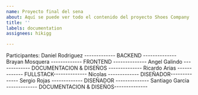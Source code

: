 ```yaml
---
name: Proyecto final del sena
about: Aquí se puede ver todo el contenido del proyecto Shoes Company
title: ''
labels: documentation
assignees: hikigg

---
```


Participantes:
Daniel Rodriguez ------------- BACKEND --------------
Brayan Mosquera ------------- FRONTEND --------------
Angel Galindo ------------- DOCUMENTACION & DISEÑOS --------------
Ricardo Arias  ------------- FULLSTACK--------------
Nicolas  ------------- DISEÑADOR--------------
Sergio Rojas  ------------- DISEÑADOR --------------
Santiago Garcia  ------------- DOCUMENTACION & DISEÑOS--------------
